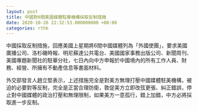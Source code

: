```yaml
---
layout: post
title: 中國對6間美國媒體駐華機構採取反制措施
date: 2020-10-26 22:32:53.000000000 +08:00
categories: rthk
---
```


中國採取反制措施，回應美國上星期將6間中國媒體列為「外國使團」，要求美國廣播公司、洛杉磯時報、明尼蘇達公共電台、美國國家事務出版公司、新聞周刊、美國專題新聞社的駐華分社，七日內向中方申報於中國境內的所有工作人員、財務、經營、所擁有不動產信息等書面材料。

外交部發言人趙立堅表示，上述措施完全是對美方無理打壓中國媒體駐美機構，被迫的必要對等反制，完全是正當合理防衛，敦促美方立即改弦更張、糾正錯誤，停止對中國媒體的政治打壓和無理限制，如果美方一意孤行，錯上加錯，中方必將採取進一步反制。
